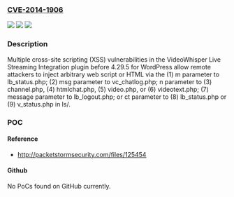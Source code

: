 ### [CVE-2014-1906](https://cve.mitre.org/cgi-bin/cvename.cgi?name=CVE-2014-1906)
![](https://img.shields.io/static/v1?label=Product&message=n%2Fa&color=blue)
![](https://img.shields.io/static/v1?label=Version&message=n%2Fa&color=blue)
![](https://img.shields.io/static/v1?label=Vulnerability&message=n%2Fa&color=brighgreen)

### Description

Multiple cross-site scripting (XSS) vulnerabilities in the VideoWhisper Live Streaming Integration plugin before 4.29.5 for WordPress allow remote attackers to inject arbitrary web script or HTML via the (1) m parameter to lb_status.php; (2) msg parameter to vc_chatlog.php; n parameter to (3) channel.php, (4) htmlchat.php, (5) video.php, or (6) videotext.php; (7) message parameter to lb_logout.php; or ct parameter to (8) lb_status.php or (9) v_status.php in ls/.

### POC

#### Reference
- http://packetstormsecurity.com/files/125454

#### Github
No PoCs found on GitHub currently.

